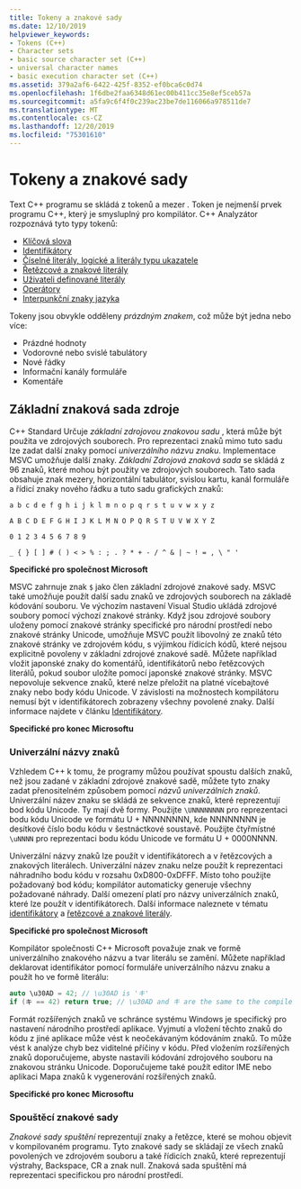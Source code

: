 ```yaml
---
title: Tokeny a znakové sady
ms.date: 12/10/2019
helpviewer_keywords:
- Tokens (C++)
- Character sets
- basic source character set (C++)
- universal character names
- basic execution character set (C++)
ms.assetid: 379a2af6-6422-425f-8352-ef0bca6c0d74
ms.openlocfilehash: 1f6dbe2faa6348d61ec00b411cc35e8ef5ceb57a
ms.sourcegitcommit: a5fa9c6f4f0c239ac23be7de116066a978511de7
ms.translationtype: MT
ms.contentlocale: cs-CZ
ms.lasthandoff: 12/20/2019
ms.locfileid: "75301610"
---
```

# <a name="tokens-and-character-sets"></a>Tokeny a znakové sady

Text C++ programu se skládá z tokenů a mezer *.* Token je nejmenší prvek programu C++, který je smysluplný pro kompilátor. C++ Analyzátor rozpoznává tyto typy tokenů:

- [Klíčová slova](../cpp/keywords-cpp.md)
- [Identifikátory](../cpp/identifiers-cpp.md)
- [Číselné literály, logické a literály typu ukazatele](../cpp/numeric-boolean-and-pointer-literals-cpp.md)
- [Řetězcové a znakové literály](../cpp/string-and-character-literals-cpp.md)
- [Uživateli definované literály](../cpp/user-defined-literals-cpp.md)
- [Operátory](../cpp/cpp-built-in-operators-precedence-and-associativity.md)
- [Interpunkční znaky jazyka](../cpp/punctuators-cpp.md)

Tokeny jsou obvykle odděleny *prázdným znakem*, což může být jedna nebo více:

- Prázdné hodnoty
- Vodorovné nebo svislé tabulátory
- Nové řádky
- Informační kanály formuláře
- Komentáře

## <a name="basic-source-character-set"></a>Základní znaková sada zdroje

C++ Standard Určuje *základní zdrojovou znakovou sadu* , která může být použita ve zdrojových souborech. Pro reprezentaci znaků mimo tuto sadu lze zadat další znaky pomocí *univerzálního názvu znaku*. Implementace MSVC umožňuje další znaky. *Základní Zdrojová znaková sada* se skládá z 96 znaků, které mohou být použity ve zdrojových souborech. Tato sada obsahuje znak mezery, horizontální tabulátor, svislou kartu, kanál formuláře a řídicí znaky nového řádku a tuto sadu grafických znaků:

`a b c d e f g h i j k l m n o p q r s t u v w x y z`

`A B C D E F G H I J K L M N O P Q R S T U V W X Y Z`

`0 1 2 3 4 5 6 7 8 9`

`_ { } [ ] # ( ) < > % : ; . ? * + - / ^ & | ~ ! = , \ " '`

**Specifické pro společnost Microsoft**

MSVC zahrnuje znak `$` jako člen základní zdrojové znakové sady. MSVC také umožňuje použít další sadu znaků ve zdrojových souborech na základě kódování souboru. Ve výchozím nastavení Visual Studio ukládá zdrojové soubory pomocí výchozí znakové stránky. Když jsou zdrojové soubory uloženy pomocí znakové stránky specifické pro národní prostředí nebo znakové stránky Unicode, umožňuje MSVC použít libovolný ze znaků této znakové stránky ve zdrojovém kódu, s výjimkou řídicích kódů, které nejsou explicitně povoleny v základní zdrojové znakové sadě. Můžete například vložit japonské znaky do komentářů, identifikátorů nebo řetězcových literálů, pokud soubor uložíte pomocí japonské znakové stránky. MSVC nepovoluje sekvence znaků, které nelze přeložit na platné vícebajtové znaky nebo body kódu Unicode. V závislosti na možnostech kompilátoru nemusí být v identifikátorech zobrazeny všechny povolené znaky. Další informace najdete v článku [Identifikátory](../cpp/identifiers-cpp.md).

**Specifické pro konec Microsoftu**

### <a name="universal-character-names"></a>Univerzální názvy znaků

Vzhledem C++ k tomu, že programy můžou používat spoustu dalších znaků, než jsou zadané v základní zdrojové znakové sadě, můžete tyto znaky zadat přenositelném způsobem pomocí *názvů univerzálních znaků*. Univerzální název znaku se skládá ze sekvence znaků, které reprezentují bod kódu Unicode.  Ty mají dvě formy. Použijte `\UNNNNNNNN` pro reprezentaci bodu kódu Unicode ve formátu U + NNNNNNNN, kde NNNNNNNN je desítkové číslo bodu kódu v šestnáctkové soustavě. Použijte čtyřmístné `\uNNNN` pro reprezentaci bodu kódu Unicode ve formátu U + 0000NNNN.

Univerzální názvy znaků lze použít v identifikátorech a v řetězcových a znakových literálech. Univerzální název znaku nelze použít k reprezentaci náhradního bodu kódu v rozsahu 0xD800-0xDFFF. Místo toho použijte požadovaný bod kódu; kompilátor automaticky generuje všechny požadované náhrady. Další omezení platí pro názvy univerzálních znaků, které lze použít v identifikátorech. Další informace naleznete v tématu [identifikátory](../cpp/identifiers-cpp.md) a [řetězcové a znakové literály](../cpp/string-and-character-literals-cpp.md).

**Specifické pro společnost Microsoft**

Kompilátor společnosti C++ Microsoft považuje znak ve formě univerzálního znakového názvu a tvar literálu se zamění. Můžete například deklarovat identifikátor pomocí formuláře univerzálního názvu znaku a použít ho ve formě literálu:

```cpp
auto \u30AD = 42; // \u30AD is 'キ'
if (キ == 42) return true; // \u30AD and キ are the same to the compiler
```

Formát rozšířených znaků ve schránce systému Windows je specifický pro nastavení národního prostředí aplikace. Vyjmutí a vložení těchto znaků do kódu z jiné aplikace může vést k neočekávaným kódováním znaků. To může vést k analýze chyb bez viditelné příčiny v kódu. Před vložením rozšířených znaků doporučujeme, abyste nastavili kódování zdrojového souboru na znakovou stránku Unicode. Doporučujeme také použít editor IME nebo aplikaci Mapa znaků k vygenerování rozšířených znaků.

**Specifické pro konec Microsoftu**

### <a name="execution-character-sets"></a>Spouštěcí znakové sady

*Znakové sady spuštění* reprezentují znaky a řetězce, které se mohou objevit v kompilovaném programu. Tyto znakové sady se skládají ze všech znaků povolených ve zdrojovém souboru a také řídicích znaků, které reprezentují výstrahy, Backspace, CR a znak null. Znaková sada spuštění má reprezentaci specifickou pro národní prostředí.

